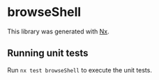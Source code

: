 # browseShell

This library was generated with [Nx](https://nx.dev).

## Running unit tests

Run `nx test browseShell` to execute the unit tests.
